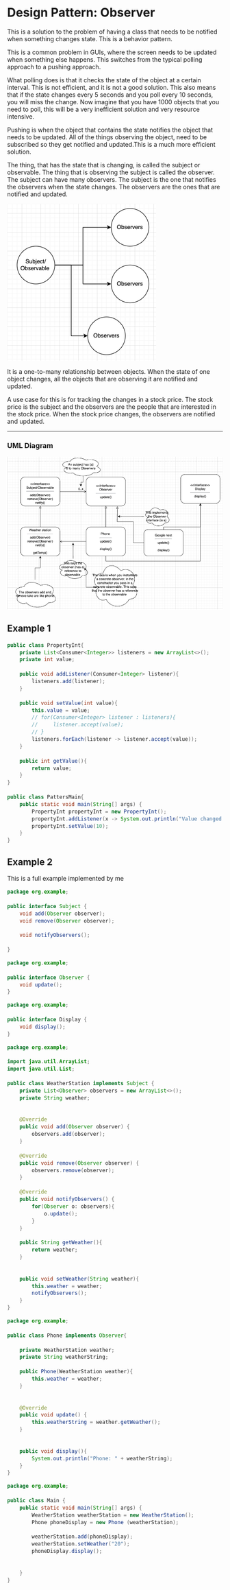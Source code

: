 # Design Pattern: Observer

This is a solution to the problem of having a class that needs to be notified when something changes state. This is a behavior pattern. 

This is a common problem in GUIs, where the screen needs to be updated when something else happens. This switches from the typical polling approach to a pushing approach. 

What polling does is that it checks the state of the object at a certain interval. This is not efficient, and it is not a good solution. This also means that if the state changes every 5 seconds and you poll every 10 seconds, you will miss the change. Now imagine that you have 1000 objects that you need to poll, this will be a very inefficient solution and very resource intensive.

Pushing is when the object that contains the state notifies the object that needs to be updated. All of the things observing the object, need to be subscribed so they get notified and updated.This is a much more efficient solution.

The thing, that has the state that is changing, is called the subject or observable. The thing that is observing the subject is called the observer. The subject can have many observers. The subject is the one that notifies the observers when the state changes. The observers are the ones that are notified and updated.

<img src="imgs/Screenshot 2023-05-13 at 10.00.22.png">

It is a one-to-many relationship between objects. When the state of one object changes, all the objects that are observing it are notified and updated.

A use case for this is for tracking the changes in a stock price. The stock price is the subject and the observers are the people that are interested in the stock price. When the stock price changes, the observers are notified and updated.

---

### UML Diagram

<img src= "imgs/Screenshot 2023-05-13 at 10.42.52.png">


## Example 1

```java
public class PropertyInt{
    private List<Consumer<Integer>> listeners = new ArrayList<>();
    private int value;

    public void addListener(Consumer<Integer> listener){
        listeners.add(listener);
    }

    public void setValue(int value){
        this.value = value;
        // for(Consumer<Integer> listener : listeners){
        //     listener.accept(value);
        // }
        listeners.forEach(listener -> listener.accept(value));
    }

    public int getValue(){
        return value;
    }
}

public class PattersMain{
    public static void main(String[] args) {
        PropertyInt propertyInt = new PropertyInt();
        propertyInt.addListener(x -> System.out.println("Value changed to " + x));
        propertyInt.setValue(10);
    }
}

```

## Example 2
 This is a full example implemented by me
```java
package org.example;

public interface Subject {
    void add(Observer observer);
    void remove(Observer observer);

    void notifyObservers();

}
```


```java
package org.example;

public interface Observer {
    void update();
}
```

```java
package org.example;

public interface Display {
    void display();
}

```

```java
package org.example;

import java.util.ArrayList;
import java.util.List;

public class WeatherStation implements Subject {
    private List<Observer> observers = new ArrayList<>();
    private String weather;


    @Override
    public void add(Observer observer) {
        observers.add(observer);
    }

    @Override
    public void remove(Observer observer) {
        observers.remove(observer);
    }

    @Override
    public void notifyObservers() {
        for(Observer o: observers){
            o.update();
        }
    }

    public String getWeather(){
        return weather;
    }


    public void setWeather(String weather){
        this.weather = weather;
        notifyObservers();
    }
}
```

```java
package org.example;

public class Phone implements Observer{

    private WeatherStation weather;
    private String weatherString;

    public Phone(WeatherStation weather){
        this.weather = weather;
    }


    @Override
    public void update() {
        this.weatherString = weather.getWeather();
    }


    public void display(){
        System.out.println("Phone: " + weatherString);
    }
}


```

```java
package org.example;

public class Main {
    public static void main(String[] args) {
        WeatherStation weatherStation = new WeatherStation();
        Phone phoneDisplay = new Phone (weatherStation);

        weatherStation.add(phoneDisplay);
        weatherStation.setWeather("20");
        phoneDisplay.display();


    }
}    
```
